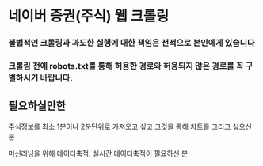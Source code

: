 # 네이버 증권(주식) 웹 크롤링 

### 불법적인 크롤링과 과도한 실행에 대한 책임은 전적으로 본인에게 있습니다
### 크롤링 전에 robots.txt를 통해 허용한 경로와 허용되지 않은 경로를 꼭 구별하시기 바랍니다.

## 필요하실만한 
주식정보를 최소 1분이나 2분단위로 가져오고 싶고 그것을 통해 차트를 그리고 싶으신 분

머신러닝을 위해 데이터축적, 실시간 데이터축적이 필요하신 분
